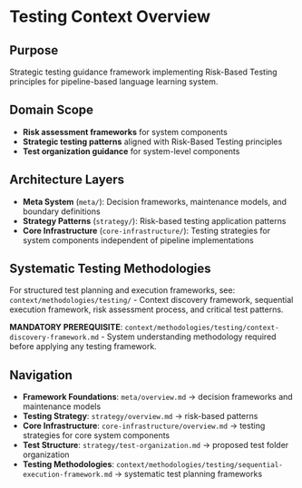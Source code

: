 # Testing Context Overview

## Purpose
Strategic testing guidance framework implementing Risk-Based Testing principles for pipeline-based language learning system.

## Domain Scope
- **Risk assessment frameworks** for system components
- **Strategic testing patterns** aligned with Risk-Based Testing principles
- **Test organization guidance** for system-level components

## Architecture Layers
- **Meta System** (`meta/`): Decision frameworks, maintenance models, and boundary definitions
- **Strategy Patterns** (`strategy/`): Risk-based testing application patterns
- **Core Infrastructure** (`core-infrastructure/`): Testing strategies for system components independent of pipeline implementations

## Systematic Testing Methodologies
For structured test planning and execution frameworks, see: `context/methodologies/testing/` - Context discovery framework, sequential execution framework, risk assessment process, and critical test patterns.

**MANDATORY PREREQUISITE**: `context/methodologies/testing/context-discovery-framework.md` - System understanding methodology required before applying any testing framework.

## Navigation
- **Framework Foundations**: `meta/overview.md` → decision frameworks and maintenance models
- **Testing Strategy**: `strategy/overview.md` → risk-based patterns
- **Core Infrastructure**: `core-infrastructure/overview.md` → testing strategies for core system components
- **Test Structure**: `strategy/test-organization.md` → proposed test folder organization
- **Testing Methodologies**: `context/methodologies/testing/sequential-execution-framework.md` → systematic test planning frameworks
